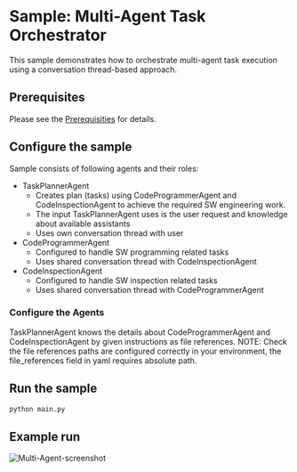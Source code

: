 # Sample: Multi-Agent Task Orchestrator

This sample demonstrates how to orchestrate multi-agent task execution using a conversation thread-based approach.

## Prerequisites

Please see the [Prerequisities] for details.

## Configure the sample

Sample consists of following agents and their roles:
- TaskPlannerAgent
  - Creates plan (tasks) using CodeProgrammerAgent and CodeInspectionAgent to achieve the required SW engineering work.
  - The input TaskPlannerAgent uses is the user request and knowledge about available assistants
  - Uses own conversation thread with user
- CodeProgrammerAgent
  - Configured to handle SW programming related tasks
  - Uses shared conversation thread with CodeInspectionAgent
- CodeInspectionAgent
  - Configured to handle SW inspection related tasks
  - Uses shared conversation thread with CodeProgrammerAgent

### Configure the Agents

TaskPlannerAgent knows the details about CodeProgrammerAgent and CodeInspectionAgent by given instructions as file references.
NOTE: Check the file references paths are configured correctly in your environment, the file_references field in yaml requires absolute path.

## Run the sample

```sh
python main.py
```

## Example run

![Multi-Agent-screenshot](../../assets/MultiAgent.png)

[Prerequisities]: ../../README.md